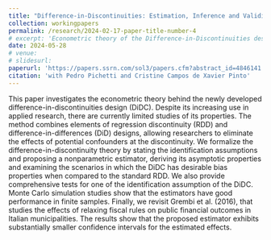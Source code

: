 ```yaml
---
title: "Difference-in-Discontinuities: Estimation, Inference and Validity Tests"
collection: workingpapers
permalink: /research/2024-02-17-paper-title-number-4
# excerpt: 'Econometric theory of the Difference-in-Discontinuities design.'
date: 2024-05-28
# venue: 
# slidesurl:
paperurl: 'https://papers.ssrn.com/sol3/papers.cfm?abstract_id=4846141'
citation: 'with Pedro Pichetti and Cristine Campos de Xavier Pinto'
---
```


This paper investigates the econometric theory behind the newly developed difference-in-discontinuities design (DiDC). Despite its increasing use in applied research, there are currently limited studies of its properties. The method combines elements of regression discontinuity (RDD) and difference-in-differences (DiD) designs, allowing researchers to eliminate the effects of potential confounders at the discontinuity. We formalize the difference-in-discontinuity theory by stating the identification assumptions and proposing a nonparametric estimator, deriving its asymptotic properties and examining the scenarios in which the DiDC has desirable bias properties when compared to the standard RDD. We also provide comprehensive tests for one of the identification assumption of the DiDC. Monte Carlo simulation studies show that the estimators have good performance in finite samples. Finally, we revisit Grembi et al. (2016), that studies the effects of relaxing fiscal rules on public financial outcomes in Italian municipalities. The results show that the proposed estimator exhibits substantially smaller confidence intervals for the estimated effects.


